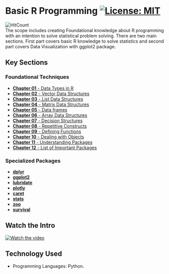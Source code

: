 # Basic R Programming  [![License: MIT](https://img.shields.io/badge/License-MIT-yellow.svg)](https://opensource.org/licenses/MIT)
![HitCount](https://hits.dwyl.com/fromsantanu/BRP-Main.svg) <br>
The scope includes creating Foundational knowledge about R programming with an intention to solve statistical problem solving. There are two main sections. First part covers basic R knowledge to solve statistics and second part covers Data Visualization with ggplot2 package.

## Key Sections
### Foundational Techniques
- [**Chapter 01** - Data Types in R](https://github.com/fromsantanu/BRP-Main/blob/main/pages/Chapter1.md) 
- [**Chapter 02** - Vector Data Structures](https://github.com/fromsantanu/BRP-Main/blob/main/pages/Chapter2.md) 
- [**Chapter 03** - List Data Structures](https://github.com/fromsantanu/BRP-Main/blob/main/pages/Chapter3.md) 
- [**Chapter 04** - Matrix Data Structures](https://github.com/fromsantanu/BRP-Main/blob/main/pages/Chapter4.md)
- [**Chapter 05** - Data frames](https://github.com/fromsantanu/BRP-Main/blob/main/pages/Chapter5.md) 
- [**Chapter 06** - Array Data Structures](https://github.com/fromsantanu/BRP-Main/blob/main/pages/Chapter6.md) 
- [**Chapter 07** - Decision Structures](https://github.com/fromsantanu/BRP-Main/blob/main/pages/Chapter7.md) 
- [**Chapter 08** - Repetitive Constructs](https://github.com/fromsantanu/BRP-Main/blob/main/pages/Chapter8.md) 
- [**Chapter 09** - Defining Functions](https://github.com/fromsantanu/BRP-Main/blob/main/pages/Chapter9.md) 
- [**Chapter 10** - Dealing with Objects](https://github.com/fromsantanu/BRP-Main/blob/main/pages/Chapter10.md)
- [**Chapter 11** - Understanding Packages](https://github.com/fromsantanu/BRP-Main/blob/main/pages/Chapter11.md) 
- [**Chapter 12** - List of Important Packages](https://github.com/fromsantanu/BRP-Main/blob/main/pages/Chapter12.md) 

### Specialized Packages
- [**dplyr**](https://github.com/fromsantanu/BRP-Main/blob/main/pages/dplyr-main.md)  
- [**ggplot2**](https://github.com/fromsantanu/BRP-Main/blob/main/pages/ggplot2-main.md)  
- [**lubridate**](https://github.com/fromsantanu/BRP-Main/blob/main/pages/lubridate-main.md) 
- [**plotly**](https://github.com/fromsantanu/BRP-Main/blob/main/pages/plotly-main.md) 
- [**caret**](https://github.com/fromsantanu/BRP-Main/blob/main/pages/caret-main.md) 
- [**stats**](https://github.com/fromsantanu/BRP-Main/blob/main/pages/stats-main.md) 
- [**zoo**](https://github.com/fromsantanu/BRP-Main/blob/main/pages/zoo-main.md)  
- [**survival**](https://github.com/fromsantanu/BRP-Main/blob/main/pages/survival-main.md) 

## Watch the Intro 
[![Watch the video](https://img.youtube.com/vi/tbd/hqdefault.jpg)](https://www.youtube.com/watch?v=tbd)

## Technology Used
- Programming Languages: Python.
